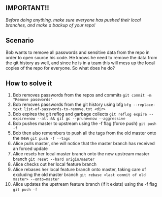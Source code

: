 ## IMPORTANT!!
*Before doing anything, make sure everyone has pushed their local branches, and make a backup of your repo!*

## Scenario
Bob wants to remove all passwords and sensitive data from the repo in order to open source his code. He knows he need to remove the data from the git history as well, and since he is in a team this will mess up the local copies of the repo for everyone. So what does he do? 

## How to solve it

1. Bob removes passwords from the repos and commits `git commit -m "Remove passwords"`
2. Bob removes passwords from the git history using bfg `bfg --replace-text list-of-passwords-to-remove.txt <dir>`
3. Bob expires the git reflog and garbage collects `git reflog expire --expire=now --all && git gc --prune=now --aggressive`
4. Bob pushes master to upstream using the -f flag (force push) `git push -f`
5. Bob then also remembers to push all the tags from the old master onto the new `git push -f --tags`
6. Alice pulls master, she will notice that the master branch has received an forced update
7. Alice resets her local master branch onto the new upstream master branch `git reset --hard origin/master`
8. Alice checks out her local feature branch
9. Alice rebases her local feature branch onto master, taking care of excluding the old master branch `git rebase <last commit of old master> --onto=master`
10. Alice updates the upstream feature branch (if it exists) using the -f flag `git push -f`
